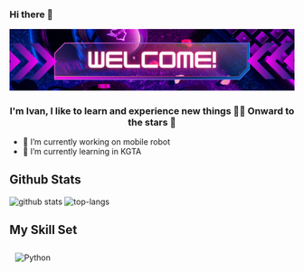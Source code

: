 ### Hi there 👋
<img src="https://github.com/Cimer17/Cimer17/blob/main/baner.png" alt="banner that says Sarah hart Landolt - software developer, artist, designer">

### <div align="center">I'm Ivan, I like to learn and experience new things 👨‍💻 Onward to the stars 🚀</div>  

- 🔭 I’m currently working on mobile robot
- 🌱 I’m currently learning in KGTA


## Github Stats

![github stats](https://github-readme-stats.vercel.app/api?username=Cimer17&show_icons=true&theme=radical)             ![top-langs](https://github-readme-stats.vercel.app/api/top-langs?username=Cimer17&show_icons=true&theme=radical)  


## My Skill Set
<img style="margin: 10px" src="https://profilinator.rishav.dev/skills-assets/python-original.svg" alt="Python" height="50" />  
